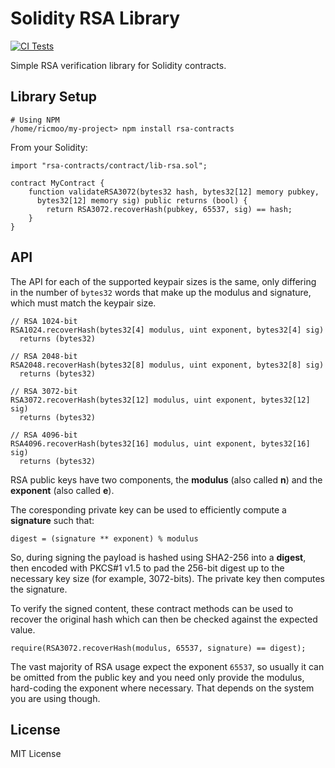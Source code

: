 Solidity RSA Library
====================

[![CI Tests](https://github.com/ricmoo/rsa-contracts/actions/workflows/test.yml/badge.svg)](https://github.com/ricmoo/rsa-contracts/actions/workflows/test.yml)

Simple RSA verification library for Solidity contracts.


Library Setup
-------------

```
# Using NPM
/home/ricmoo/my-project> npm install rsa-contracts
```

From your Solidity:

```solidity
import "rsa-contracts/contract/lib-rsa.sol";

contract MyContract {
    function validateRSA3072(bytes32 hash, bytes32[12] memory pubkey,
      bytes32[12] memory sig) public returns (bool) {
        return RSA3072.recoverHash(pubkey, 65537, sig) == hash;
    }
}
```


API
---

The API for each of the supported keypair sizes is the same, only
differing in the number of `bytes32` words that make up the modulus and
signature, which must match the keypair size.

```
// RSA 1024-bit
RSA1024.recoverHash(bytes32[4] modulus, uint exponent, bytes32[4] sig)
  returns (bytes32)

// RSA 2048-bit
RSA2048.recoverHash(bytes32[8] modulus, uint exponent, bytes32[8] sig)
  returns (bytes32)

// RSA 3072-bit
RSA3072.recoverHash(bytes32[12] modulus, uint exponent, bytes32[12] sig)
  returns (bytes32)

// RSA 4096-bit
RSA4096.recoverHash(bytes32[16] modulus, uint exponent, bytes32[16] sig)
  returns (bytes32)
```

RSA public keys have two components, the **modulus** (also called **n**)
and the **exponent** (also called **e**).

The coresponding private key can be used to efficiently compute a
**signature** such that:

`digest = (signature ** exponent) % modulus`

So, during signing the payload is hashed using SHA2-256 into a **digest**,
then encoded with PKCS#1 v1.5 to pad the 256-bit digest up to the necessary
key size (for example, 3072-bits). The private key then computes the
signature.

To verify the signed content, these contract methods can be used to recover
the original hash which can then be checked against the expected value.

`require(RSA3072.recoverHash(modulus, 65537, signature) == digest);`

The vast majority of RSA usage expect the exponent `65537`, so usually it
can be omitted from the public key and you need only provide the modulus,
hard-coding the exponent where necessary. That depends on the system you
are using though.


License
-------

MIT License
